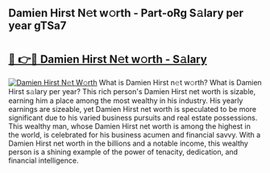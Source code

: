 ## Damien Hirst N𝚎t w𝚘rth - Part-oRg S𝚊lary per year gTSa7

# <h2><a href="http://gc10a6q.nevu.top/?p=Damien+Hirst">🔗 👉🔴 Damien Hirst N𝚎t w𝚘rth - S𝚊lary</a></h2>

[![Damien Hirst N𝚎t W𝚘rth](https://i.imgur.com/Oavwk0R.jpeg)](http://gc10a6q.nevu.top/?p=Damien+Hirst)
What is Damien Hirst n𝚎t w𝚘rth? What is Damien Hirst s𝚊lary per year?
This rich person's Damien Hirst net worth is sizable, earning him a place among the most wealthy in his industry. His yearly earnings are sizeable, yet Damien Hirst net worth is speculated to be more significant due to his varied business pursuits and real estate possessions. This wealthy man, whose Damien Hirst net worth is among the highest in the world, is celebrated for his business acumen and financial savvy. With a Damien Hirst net worth in the billions and a notable income, this wealthy person is a shining example of the power of tenacity, dedication, and financial intelligence.
